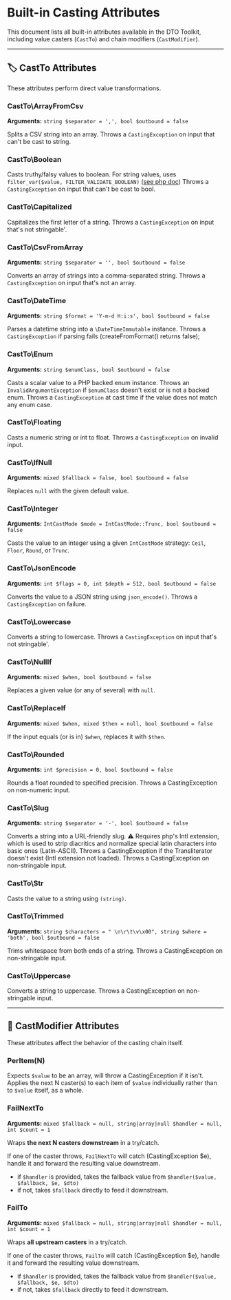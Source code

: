 # Built-in Casting Attributes

This document lists all built-in attributes available in the DTO Toolkit, including value casters (`CastTo`) and chain modifiers (`CastModifier`).

---

## 🏷️ CastTo Attributes

These attributes perform direct value transformations.

### CastTo\ArrayFromCsv

**Arguments:** `string $separator = ',', bool $outbound = false`

Splits a CSV string into an array.
Throws a `CastingException` on input that can't be cast to string.

### CastTo\Boolean

Casts truthy/falsy values to boolean.
For string values, uses `filter_var($value, FILTER_VALIDATE_BOOLEAN)` ([see php doc](https://www.php.net/manual/en/function.filter-var.php))
Throws a `CastingException` on input that can't be cast to bool.

### CastTo\Capitalized

Capitalizes the first letter of a string.
Throws a `CastingException` on input that's not stringable'.

### CastTo\CsvFromArray

**Arguments:** `string $separator = '', bool $outbound = false`

Converts an array of strings into a comma-separated string.
Throws a `CastingException` on input that's not an array.

### CastTo\DateTime

**Arguments:** `string $format = 'Y-m-d H:i:s', bool $outbound = false`

Parses a datetime string into a `\DateTimeImmutable` instance.
Throws a `CastingException` if parsing fails (createFromFormat() returns false);

### CastTo\Enum

**Arguments:** `string $enumClass, bool $outbound = false`

Casts a scalar value to a PHP backed enum instance.
Throws an `InvalidArgumentException` if `$enumClass` doesn't exist or is not a backed enum.
Throws a `CastingException` at cast time if the value does not match any enum case.

### CastTo\Floating

Casts a numeric string or int to float.
Throws a `CastingException` on invalid input.

### CastTo\IfNull

**Arguments:** `mixed $fallback = false, bool $outbound = false`

Replaces `null` with the given default value.

### CastTo\Integer

**Arguments:** `IntCastMode $mode = IntCastMode::Trunc, bool $outbound = false`

Casts the value to an integer using a given `IntCastMode` strategy: `Ceil`, `Floor`, `Round`, or `Trunc`.

### CastTo\JsonEncode

**Arguments:** `int $flags = 0, int $depth = 512, bool $outbound = false`

Converts the value to a JSON string using `json_encode()`.
Throws a `CastingException` on failure.

### CastTo\Lowercase

Converts a string to lowercase.
Throws a `CastingException` on input that's not stringable'.

### CastTo\NullIf

**Arguments:** `mixed $when, bool $outbound = false`

Replaces a given value (or any of several) with `null`.

### CastTo\ReplaceIf

**Arguments:** `mixed $when, mixed $then = null, bool $outbound = false`

If the input equals (or is in) `$when`, replaces it with `$then`.

### CastTo\Rounded

**Arguments:** `int $precision = 0, bool $outbound = false`

Rounds a float rounded to specified precision.
Throws a CastingException on non-numeric input.

### CastTo\Slug

**Arguments:** `string $separator = '-', bool $outbound = false`

Converts a string into a URL-friendly slug.
⚠️ Requires php's Intl extension, which is used to strip diacritics and normalize special  latin characters into basic ones (Latin-ASCII). Throws a CastingException if the Transliterator doesn't exist (Intl extension not loaded).
Throws a CastingException on non-stringable input.

### CastTo\Str

Casts the value to a string using `(string)`.

### CastTo\Trimmed

**Arguments:** `string $characters = " \n\r\t\v\x00", string $where = 'both', bool $outbound = false`

Trims whitespace from both ends of a string.
Throws a CastingException on non-stringable input.

### CastTo\Uppercase

Converts a string to uppercase.
Throws a CastingException on non-stringable input.

---

## 🧩 CastModifier Attributes

These attributes affect the behavior of the casting chain itself.
### PerItem(N)
Expects `$value` to be an array, will throw a CastingException if it isn't.
Applies the next N caster(s) to each item of `$value` individually rather than to `$value` itself, as a whole.

### FailNextTo

**Arguments:** `mixed $fallback = null, string|array|null $handler = null, int $count = 1`

Wraps **the next N casters downstream** in a try/catch.

If one of the caster throws, `FailNextTo` will catch (CastingException $e), handle it and forward the resulting value downstream.
- if `$handler` is provided, takes the fallback value from `$handler($value, $fallback, $e, $dto)`
- if not, takes `$fallback` directly to feed it downstream.

### FailTo

**Arguments:** `mixed $fallback = null, string|array|null $handler = null, int $count = 1`

Wraps **all upstream casters**  in a try/catch.

If one of the caster throws, `FailTo` will catch (CastingException $e), handle it and forward the resulting value downstream.
- if `$handler` is provided, takes the fallback value from `$handler($value, $fallback, $e, $dto)`
- if not, takes `$fallback` directly to feed it downstream.
